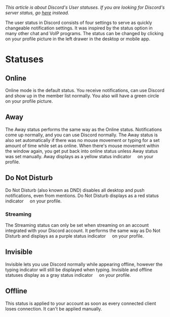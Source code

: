 <!-- TITLE: User Status -->
<!-- SUBTITLE: Quickly switch notifications on or off at the press of a button -->

*This article is about Discord's User statuses. If you are looking for Discord's server status, go [here](https://status.discordapp.com) instead.*

The user status in Discord consists of four settings to serve as quickly changeable notification settings. It was inspired by the status option in many other chat and VoIP programs. The status can be changed by clicking on your profile picture in the left drawer in the desktop or mobile app.

# Statuses

## Online
Online mode is the default status. You receive notifications, can use Discord and show up in the member list normally. You also will have a green circle on your profile picture.

## Away <img src="https://cdn.discordapp.com/emojis/459151263137923072.png?v=1" width="12" height="12">
The Away status performs the same way as the Online status. Notifications come up normally, and you can use Discord normally. 
The Away status is also set automatically if there was no mouse movement or typing for a set amount of time while set as online. When there's mouse movement within the window again, you get put back into online status unless Away status was set manually. Away displays as a yellow status indicator <img src="https://cdn.discordapp.com/emojis/459151263137923072.png?v=1" width="12" height="12"> on your profile. 



## Do Not Disturb
Do Not Disturb (also known as DND) disables all desktop and push notifications, even from mentions. Do Not Disturb displays as a red status indicator <img src="https://cdn.discordapp.com/emojis/459151262924144660.png?v=1" width="12" height="12"> on your profile. 

### Streaming

The Streaming status can only be set when streaming on an account integrated with your Discord account. It performs the same way as Do Not Disturb and displays as a purple status indicator <img src="https://cdn.discordapp.com/emojis/459201345455652895.png?v=1" width="12" height="12"> on your profile. 

## Invisible
Invisible lets you use Discord normally while appearing offline, however the typing indicator will still be displayed when typing. Invisible and offline statuses display as a gray status indicator <img src="https://cdn.discordapp.com/emojis/459151263179735050.png?v=1" width="12" height="12"> on your profile. 

## Offline
This status is applied to your account as soon as every connected client loses connection. It can't be applied manually.